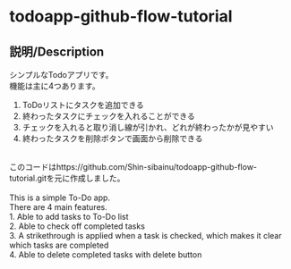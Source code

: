 # todoapp-github-flow-tutorial

## 説明/Description  
シンプルなTodoアプリです。<br>
機能は主に4つあります。
1. ToDoリストにタスクを追加できる  
2. 終わったタスクにチェックを入れることができる
3. チェックを入れると取り消し線が引かれ、どれが終わったかが見やすい
4. 終わったタスクを削除ボタンで画面から削除できる
<br>
このコードはhttps://github.com/Shin-sibainu/todoapp-github-flow-tutorial.gitを元に作成しました。<br>
<br>
This is a simple To-Do app.<br>
There are 4 main features.<br>
1. Able to add tasks to To-Do list<br>  
2. Able to check off completed tasks<br>
3. A strikethrough is applied when a task is checked, which makes it clear which tasks are completed<br>
4. Able to delete completed tasks with delete button<br>
